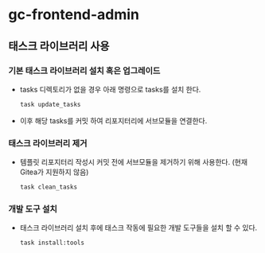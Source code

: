 # gc-frontend-admin

## 태스크 라이브러리 사용

### 기본 태스크 라이브러리 설치 혹은 업그레이드

* tasks 디렉토리가 없을 경우 아래 명령으로 tasks를 설치 한다.
  ```bash
  task update_tasks
  ```
* 이후 해당 tasks를 커밋 하여 리포지터리에 서브모듈을 연결한다.

### 태스크 라이브러리 제거

* 템플릿 리포지터리 작성시 커밋 전에 서브모듈을 제거하기 위해 사용한다. (현재 Gitea가 지원하지 않음)
  ```bash
  task clean_tasks
  ```

### 개발 도구 설치

* 태스크 라이브러리 설치 후에 태스크 작동에 필요한 개발 도구들을 설치 할 수 있다.
  ```bash
  task install:tools
  ```

